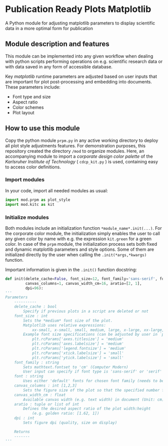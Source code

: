# Publication Ready Plots Matplotlib

A Python module for adjusting matplotlib parameters to display scientific data in a more optimal form for publication

## Module description and features

This module can be implemented into any given workflow when dealing with python scripts performing operations on e.g. scientific research data or with data saved in any form of accessible database. 

Key *matplotlib* runtime parameters are adjusted based on user inputs that are important for plot post-processing and embedding into documents. These parameters include:

* Font type and size
* Aspect ratio
* Color schemes
* Plot layout

## How to use this module

Copy the python module `prpm.py` in any active working directory to deploy all plot style adjustments features. For demonstration purposes, this repository created the directory `/mod` to organize modules. Here, an accompanying module to import a *corporate design color palette* of the *Karlsruher Institute of Technology* ( `cdcp_kit.py` ) is used, containing easy to access color definitions.

### Import modules
In your code, import all needed modules as usual:

```python
import mod.prpm as plot_style
import mod.kitc as kit
```

### Initialize modules
Both modules include an initialization function `*module_name*.init(...)`. For the corporate color module, the initialization simply enables the user to call any given color by name with e.g. the expression `kit.green` for a green color. In case of the `prpm` module, the initialization process sets both fixed and dynamic matplotlib parameters and style options. Some of them are initialized directly by the user when calling the `.init(*args,*kwargs)` function.

Important information is given in the `.init()` function docstring:

```python
def init(delete_cache=False, font_size=12, font_family='sans-serif', font='default',
		 canvas_columns=1, canvas_width_cm=16, aratio=[2, 1],
         dpi=96):
'''
Parameters
    ----------
    delete_cache : bool
        Specify if previous plots in a script are deleted or not
    font_size : int
        Sets the *medium* font size of the plot.
        Matplotlib uses relative expressions: 
        	xx-small, x-small, small, medium, large, x-large, xx-large, larger
        Example font size specifications (can be adjusted by user in `prpm.py`:
        	plt.rcParams['axes.titlesize'] = 'medium'
    		plt.rcParams['axes.labelsize'] = 'medium'
    		plt.rcParams['legend.fontsize'] = 'medium'
    		plt.rcParams['xtick.labelsize'] = 'small'
    		plt.rcParams['ytick.labelsize'] = 'small'
    font_family : string
    	Sets mathtext.fontset to 'cm' (Computer Modern)
    	User input can specify if font type is 'sans-serif' or 'serif'
    font : string
    	Uses either 'default' fonts for chosen font family (needs to be installed on current os and accessible via the python terminal) or a user specified font given by the correct name.
    canvas_columns : int [1,2,3]
    	Sets the figure size of the plot so that the specified number fit into the canvas width defined by 'canvas_width_cm'.
    canvas_width_cm : float
		Available canvas width (e.g. text width) in document (Unit: cm)
	aratio : tuple or list of int
		Defines the desired aspect ratio of the plot width:height
			(e.g. golden ratio: [1.62, 1])
	dpi : int
		Sets figure dpi (quality, size on display)

    Returns
    -------
'''
```
